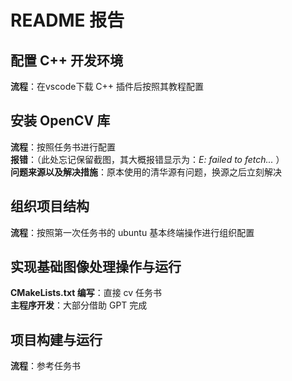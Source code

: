# README 报告
## 配置 C++ 开发环境
**流程**：在vscode下载 C++ 插件后按照其教程配置
## 安装 OpenCV 库
**流程**：按照任务书进行配置  
**报错**：（此处忘记保留截图，其大概报错显示为：*E: failed to fetch...* ）  
**问题来源以及解决措施**：原本使用的清华源有问题，换源之后立刻解决
## 组织项目结构
**流程**：按照第一次任务书的 ubuntu 基本终端操作进行组织配置
## 实现基础图像处理操作与运行
**CMakeLists.txt 编写**：直接 cv 任务书  
**主程序开发**：大部分借助 GPT 完成
## 项目构建与运行
**流程**：参考任务书

